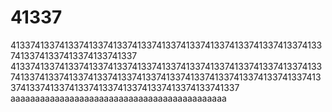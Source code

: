 # 41337
413374133741337413374133741337413374133741337413374133741337413374133741337413374133741337
4133741337413374133741337413374133741337413374133741337413374133741337413374133741337413374133741337413374133741337413374133741337413374133741337413374133741337413374133741337
aaaaaaaaaaaaaaaaaaaaaaaaaaaaaaaaaaaaaaaaaaaa
